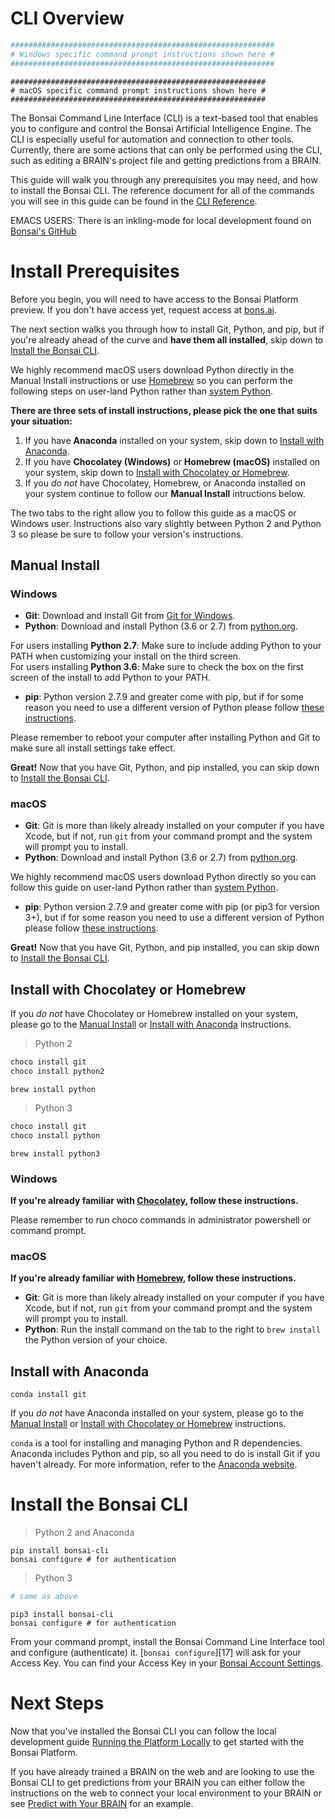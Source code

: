# CLI Overview

```powershell
###########################################################
# Windows specific command prompt instructions shown here #
###########################################################
```

```shell
#########################################################
# macOS specific command prompt instructions shown here #
#########################################################
```

The Bonsai Command Line Interface (CLI) is a text-based tool that enables you to configure and control the Bonsai Artificial Intelligence Engine. The CLI is especially useful for automation and connection to other tools. Currently, there are some actions that can only be performed using the CLI, such as editing a BRAIN's project file and getting predictions from a BRAIN.

This guide will walk you through any prerequisites you may need, and how to install the Bonsai CLI. The reference document for all of the commands you will see in this guide can be found in the [CLI Reference][1].

<aside class="notice">
EMACS USERS: There is an inkling-mode for local development found on <a href="https://github.com/BonsaiAI/inkling-mode">Bonsai's GitHub</a>
</aside>

# Install Prerequisites

Before you begin, you will need to have access to the Bonsai Platform preview. If you don't have access yet, request access at [bons.ai][2].

The next section walks you through how to install Git, Python, and pip, but if you're already ahead of the curve and **have them all installed**, skip down to [Install the Bonsai CLI][3]. 

<aside class="notice">
We highly recommend macOS users download Python directly in the Manual Install instructions or use <a href="http://brew.sh/">Homebrew</a> so you can perform the following steps on user-land Python rather than <a href="https://github.com/MacPython/wiki/wiki/Which-Python">system Python</a>.
</aside>

**There are three sets of install instructions, please pick the one that suits your situation:**

1. If you have **Anaconda** installed on your system, skip down to [Install with Anaconda][9].
2. If you have **Chocolatey (Windows)** or **Homebrew (macOS)** installed on your system, skip down to [Install with Chocolatey or Homebrew][7].
3. If you *do not* have Chocolatey, Homebrew, or Anaconda installed on your system continue to follow our **Manual Install** intructions below.

<aside class="notice">
The two tabs to the right allow you to follow this guide as a macOS or Windows user. Instructions also vary slightly between Python 2 and Python 3 so please be sure to follow your version's instructions.
</aside>

## Manual Install

### Windows

* **Git**: Download and install Git from [Git for Windows][11]. 
* **Python**: Download and install Python (3.6 or 2.7) from [python.org][4].

<aside class="warning">
For users installing <b>Python 2.7</b>: Make sure to include adding Python to your PATH when customizing your install on the third screen. <br>
For users installing <b>Python 3.6</b>: Make sure to check the box on the first screen of the install to add Python to your PATH.
</aside>

* **pip**: Python version 2.7.9 and greater come with pip, but if for some reason you need to use a different version of Python please follow [these instructions][12].

<aside class="notice">
Please remember to reboot your computer after installing Python and Git to make sure all install settings take effect.
</aside>

**Great!** Now that you have Git, Python, and pip installed, you can skip down to [Install the Bonsai CLI][2]. 

### macOS

* **Git**: Git is more than likely already installed on your computer if you have Xcode, but if not, run `git` from your command prompt and the system will prompt you to install.
* **Python**: Download and install Python (3.6 or 2.7) from [python.org][4].

<aside class="notice">
We highly recommend macOS users download Python directly so you can follow this guide on user-land Python rather than <a href="https://github.com/MacPython/wiki/wiki/Which-Python">system Python</a>.
</aside>

* **pip**: Python version 2.7.9 and greater come with pip (or pip3 for version 3+), but if for some reason you need to use a different version of Python please follow [these instructions][12].

**Great!** Now that you have Git, Python, and pip installed, you can skip down to [Install the Bonsai CLI][2]. 

## Install with Chocolatey or Homebrew

If you *do not* have Chocolatey or Homebrew installed on your system, please go to the [Manual Install][15] or [Install with Anaconda][9] instructions.

> Python 2

```powershell
choco install git
choco install python2
```
```shell
brew install python
```

> Python 3

```powershell
choco install git
choco install python
```
```shell
brew install python3
```

### Windows

**If you're already familiar with [Chocolatey][14], follow these instructions.**

<aside class="notice">
Please remember to run choco commands in administrator powershell or command prompt.
</aside>

### macOS

**If you're already familiar with [Homebrew][6], follow these instructions.**

* **Git**: Git is more than likely already installed on your computer if you have Xcode, but if not, run `git` from your command prompt and the system will prompt you to install.
* **Python**: Run the install command on the tab to the right to `brew install` the Python version of your choice.

## Install with Anaconda

```
conda install git
```

If you *do not* have Anaconda installed on your system, please go to the [Manual Install][15] or [Install with Chocolatey or Homebrew][7] instructions.

`conda` is a tool for installing and managing Python and R dependencies. Anaconda includes Python and pip, so all you need to do is install Git if you haven't already. For more information, refer to the [Anaconda website][10].




# Install the Bonsai CLI

> Python 2 and Anaconda

```
pip install bonsai-cli
bonsai configure # for authentication
```

> Python 3

```powershell
# same as above
```
```shell
pip3 install bonsai-cli
bonsai configure # for authentication
```

From your command prompt, install the Bonsai Command Line Interface tool and configure (authenticate) it. [`bonsai configure`][17] will ask for your Access Key. You can find your Access Key in your [Bonsai Account Settings][8].



# Next Steps

Now that you've installed the Bonsai CLI you can follow the local development guide [Running the Platform Locally][5] to get started with the Bonsai Platform.

If you have already trained a BRAIN on the web and are looking to use the Bonsai CLI to get predictions from your BRAIN you can either follow the instructions on the web to connect your local environment to your BRAIN or see [Predict with Your BRAIN][16] for an example.

[1]: ../references/cli-reference.html
[2]: http://pages.bons.ai/apply.html
[3]: #install-the-bonsai-cli
[4]: https://www.python.org
[5]: local-dev-guide.html
[6]: http://brew.sh/
[7]: #install-with-chocolatey-or-homebrew
[8]: https://beta.bons.ai/accounts/key
[9]: #install-with-anaconda
[10]: https://www.continuum.io/anaconda-overview
[11]: https://git-for-windows.github.io/
[12]: https://pip.pypa.io/en/stable/installing/
[13]: https://github.com/MacPython/wiki/wiki/Which-Python
[14]: https://chocolatey.org/
[15]: #manual-install
[16]: local-dev-guide.html#predict-with-your-brain